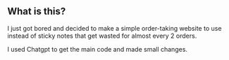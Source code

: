 
## What is this?

I just got bored and decided to make a simple order-taking website
to use instead of sticky notes that get wasted for almost every 2 orders.

I used Chatgpt to get the main code and made small changes.

